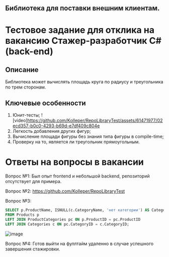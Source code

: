 ## Библиотека для поставки внешним клиентам.
# Тестовое задание для отклика на вакансию Cтажер-разработчик C# (back-end)

## Описание
Библиотека может вычислять площадь круга по радиусу и треугольника по трем сторонам.

## Ключевые особенности
1) Юнит-тесты;
   ![video]https://github.com/Kolleper/RepoLibraryTest/assets/61471977/02ecd357-b0c0-4293-b69d-e7df409c804e
3) Легкость добавления других фигур;
4) Вычисление площади фигуры без знания типа фигуры в compile-time;
5) Проверку на то, является ли треугольник прямоугольным.
# Ответы на вопросы в вакансии
Вопрос №1: Был опыт frontend и небольшой backend, репозиторий отсутствует для примера.

Вопрос №2: <https://github.com/Kolleper/RepoLibraryTest>

Вопрос №3: 
```sql 
SELECT p.ProductName, ISNULL(c.CategoryName, 'нет категории') AS CategoryName
FROM Products p
LEFT JOIN ProductCategories pc ON p.ProductID = pc.ProductID
LEFT JOIN Categories c ON pc.CategoryID = c.CategoryID;
```
![image](https://github.com/Kolleper/RepoLibraryTest/assets/61471977/446149f6-8004-4ca9-b024-5d6e791f28b4)

Вопрос №4: Готов выйти на фуллтайм удаленно в случае успешного завершения стажировки.


